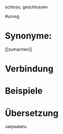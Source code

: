 schloss, geschlossen

#unreg 
# Synonyme:
[[zumachen]]
# Verbindung 

# Beispiele
# Übersetzung 
закрывать